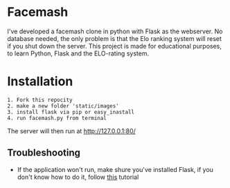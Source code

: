 # Facemash
I've developed a facemash clone in python with Flask as the webserver. No database needed, the only problem is that the Elo ranking system will reset if you shut down the server.
This project is made for educational purposes, to learn Python, Flask and the ELO-rating system.

# Installation

```
1. Fork this repocity
2. make a new folder 'static/images'
3. install flask via pip or easy_inastall
4. run facemash.py from terminal
```
The server will then run at http://127.0.0.1:80/ 


## Troubleshooting
* If the application won't run, make shure you've installed Flask, if you don't know how to do it, follow [this](http://flask.pocoo.org/docs/0.12/installation/) tutorial 

